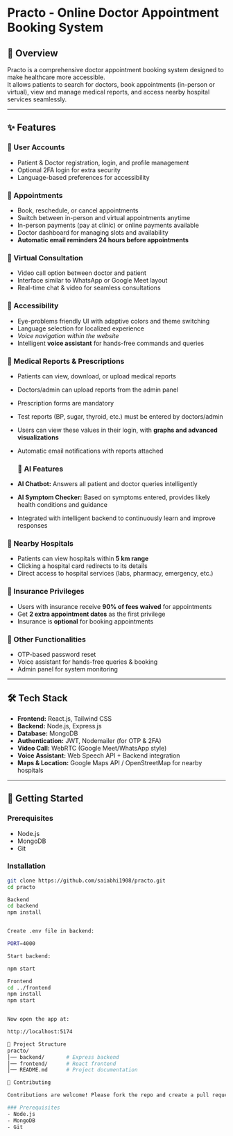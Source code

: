 # Practo - Online Doctor Appointment Booking System

## 📌 Overview
Practo is a comprehensive doctor appointment booking system designed to make healthcare more accessible.  
It allows patients to search for doctors, book appointments (in-person or virtual), view and manage medical reports, and access nearby hospital services seamlessly.

---

## ✨ Features

### 🔹 User Accounts
- Patient & Doctor registration, login, and profile management
- Optional 2FA login for extra security
- Language-based preferences for accessibility

### 🔹 Appointments
- Book, reschedule, or cancel appointments
- Switch between in-person and virtual appointments anytime
- In-person payments (pay at clinic) or online payments available
- Doctor dashboard for managing slots and availability
- **Automatic email reminders 24 hours before appointments**

### 🔹 Virtual Consultation
- Video call option between doctor and patient
- Interface similar to WhatsApp or Google Meet layout
- Real-time chat & video for seamless consultations

### 🔹 Accessibility
- Eye-problems friendly UI with adaptive colors and theme switching
- Language selection for localized experience
- *Voice navigation within the website*
- Intelligent **voice assistant** for hands-free commands and queries

### 🔹 Medical Reports & Prescriptions
- Patients can view, download, or upload medical reports
- Doctors/admin can upload reports from the admin panel
- Prescription forms are mandatory
- Test reports (BP, sugar, thyroid, etc.) must be entered by doctors/admin
- Users can view these values in their login, with **graphs and advanced visualizations**
- Automatic email notifications with reports attached

  ### 🔹 AI Features
- **AI Chatbot:** Answers all patient and doctor queries intelligently
- **AI Symptom Checker:** Based on symptoms entered, provides likely health conditions and guidance
- Integrated with intelligent backend to continuously learn and improve responses

### 🔹 Nearby Hospitals
- Patients can view hospitals within **5 km range**
- Clicking a hospital card redirects to its details
- Direct access to hospital services (labs, pharmacy, emergency, etc.)

### 🔹 Insurance Privileges
- Users with insurance receive **90% of fees waived** for appointments
- Get **2 extra appointment dates** as the first privilege
- Insurance is **optional** for booking appointments

### 🔹 Other Functionalities
- OTP-based password reset
- Voice assistant for hands-free queries & booking
- Admin panel for system monitoring

---

## 🛠️ Tech Stack
- **Frontend:** React.js, Tailwind CSS
- **Backend:** Node.js, Express.js
- **Database:** MongoDB
- **Authentication:** JWT, Nodemailer (for OTP & 2FA)
- **Video Call:** WebRTC (Google Meet/WhatsApp style)
- **Voice Assistant:** Web Speech API + Backend integration
- **Maps & Location:** Google Maps API / OpenStreetMap for nearby hospitals

---

## 🚀 Getting Started

### Prerequisites
- Node.js
- MongoDB
- Git

### Installation
```bash
git clone https://github.com/saiabhi1908/practo.git
cd practo

Backend
cd backend
npm install


Create .env file in backend:

PORT=4000

Start backend:

npm start

Frontend
cd ../frontend
npm install
npm start


Now open the app at:

http://localhost:5174

📂 Project Structure
practo/
│── backend/       # Express backend
│── frontend/      # React frontend
│── README.md      # Project documentation

🤝 Contributing

Contributions are welcome! Please fork the repo and create a pull request.

### Prerequisites
- Node.js  
- MongoDB  
- Git
